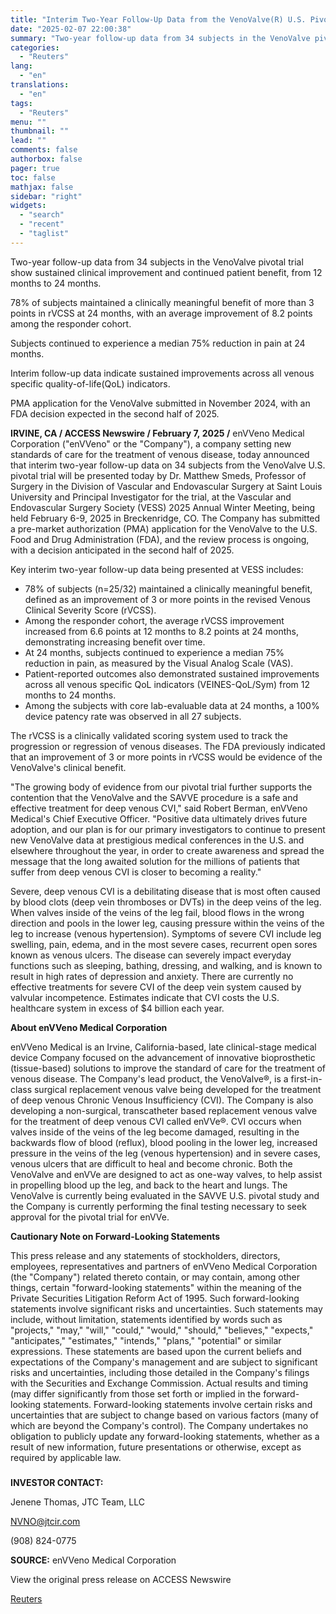 ```yaml
---
title: "Interim Two-Year Follow-Up Data from the VenoValve(R) U.S. Pivotal Trial to be Presented Today at the VESS 2025 Annual Winter Meeting"
date: "2025-02-07 22:00:38"
summary: "Two-year follow-up data from 34 subjects in the VenoValve pivotal trial show sustained clinical improvement and continued patient benefit, from 12 months to 24 months.78% of subjects maintained a clinically meaningful benefit of more than 3 points in rVCSS at 24 months, with an average improvement of 8.2 points among..."
categories:
  - "Reuters"
lang:
  - "en"
translations:
  - "en"
tags:
  - "Reuters"
menu: ""
thumbnail: ""
lead: ""
comments: false
authorbox: false
pager: true
toc: false
mathjax: false
sidebar: "right"
widgets:
  - "search"
  - "recent"
  - "taglist"
---
```


Two-year follow-up data from 34 subjects in the VenoValve pivotal trial show sustained clinical improvement and continued patient benefit, from 12 months to 24 months.

78% of subjects maintained a clinically meaningful benefit of more than 3 points in rVCSS at 24 months, with an average improvement of 8.2 points among the responder cohort.

Subjects continued to experience a median 75% reduction in pain at 24 months.

Interim follow-up data indicate sustained improvements across all venous specific quality-of-life(QoL) indicators.

PMA application for the VenoValve submitted in November 2024, with an FDA decision expected in the second half of 2025.

**IRVINE, CA / ACCESS Newswire / February 7, 2025 /** enVVeno Medical Corporation ("enVVeno" or the "Company"), a company setting new standards of care for the treatment of venous disease, today announced that interim two-year follow-up data on 34 subjects from the VenoValve U.S. pivotal trial will be presented today by Dr. Matthew Smeds, Professor of Surgery in the Division of Vascular and Endovascular Surgery at Saint Louis University and Principal Investigator for the trial, at the Vascular and Endovascular Surgery Society (VESS) 2025 Annual Winter Meeting, being held February 6-9, 2025 in Breckenridge, CO. The Company has submitted a pre-market authorization (PMA) application for the VenoValve to the U.S. Food and Drug Administration (FDA), and the review process is ongoing, with a decision anticipated in the second half of 2025.

Key interim two-year follow-up data being presented at VESS includes:

* 78% of subjects (n=25/32) maintained a clinically meaningful benefit, defined as an improvement of 3 or more points in the revised Venous Clinical Severity Score (rVCSS).
* Among the responder cohort, the average rVCSS improvement increased from 6.6 points at 12 months to 8.2 points at 24 months, demonstrating increasing benefit over time.
* At 24 months, subjects continued to experience a median 75% reduction in pain, as measured by the Visual Analog Scale (VAS).
* Patient-reported outcomes also demonstrated sustained improvements across all venous specific QoL indicators (VEINES-QoL/Sym) from 12 months to 24 months.
* Among the subjects with core lab-evaluable data at 24 months, a 100% device patency rate was observed in all 27 subjects.

The rVCSS is a clinically validated scoring system used to track the progression or regression of venous diseases. The FDA previously indicated that an improvement of 3 or more points in rVCSS would be evidence of the VenoValve's clinical benefit.

"The growing body of evidence from our pivotal trial further supports the contention that the VenoValve and the SAVVE procedure is a safe and effective treatment for deep venous CVI," said Robert Berman, enVVeno Medical's Chief Executive Officer. "Positive data ultimately drives future adoption, and our plan is for our primary investigators to continue to present new VenoValve data at prestigious medical conferences in the U.S. and elsewhere throughout the year, in order to create awareness and spread the message that the long awaited solution for the millions of patients that suffer from deep venous CVI is closer to becoming a reality."

Severe, deep venous CVI is a debilitating disease that is most often caused by blood clots (deep vein thromboses or DVTs) in the deep veins of the leg. When valves inside of the veins of the leg fail, blood flows in the wrong direction and pools in the lower leg, causing pressure within the veins of the leg to increase (venous hypertension). Symptoms of severe CVI include leg swelling, pain, edema, and in the most severe cases, recurrent open sores known as venous ulcers. The disease can severely impact everyday functions such as sleeping, bathing, dressing, and walking, and is known to result in high rates of depression and anxiety. There are currently no effective treatments for severe CVI of the deep vein system caused by valvular incompetence. Estimates indicate that CVI costs the U.S. healthcare system in excess of $4 billion each year.

**About enVVeno Medical Corporation**

enVVeno Medical is an Irvine, California-based, late clinical-stage medical device Company focused on the advancement of innovative bioprosthetic (tissue-based) solutions to improve the standard of care for the treatment of venous disease. The Company's lead product, the VenoValve®, is a first-in-class surgical replacement venous valve being developed for the treatment of deep venous Chronic Venous Insufficiency (CVI). The Company is also developing a non-surgical, transcatheter based replacement venous valve for the treatment of deep venous CVI called enVVe®. CVI occurs when valves inside of the veins of the leg become damaged, resulting in the backwards flow of blood (reflux), blood pooling in the lower leg, increased pressure in the veins of the leg (venous hypertension) and in severe cases, venous ulcers that are difficult to heal and become chronic. Both the VenoValve and enVVe are designed to act as one-way valves, to help assist in propelling blood up the leg, and back to the heart and lungs. The VenoValve is currently being evaluated in the SAVVE U.S. pivotal study and the Company is currently performing the final testing necessary to seek approval for the pivotal trial for enVVe.

**Cautionary Note on Forward-Looking Statements**

This press release and any statements of stockholders, directors, employees, representatives and partners of enVVeno Medical Corporation (the "Company") related thereto contain, or may contain, among other things, certain "forward-looking statements" within the meaning of the Private Securities Litigation Reform Act of 1995. Such forward-looking statements involve significant risks and uncertainties. Such statements may include, without limitation, statements identified by words such as "projects," "may," "will," "could," "would," "should," "believes," "expects," "anticipates," "estimates," "intends," "plans," "potential" or similar expressions. These statements are based upon the current beliefs and expectations of the Company's management and are subject to significant risks and uncertainties, including those detailed in the Company's filings with the Securities and Exchange Commission. Actual results and timing (may differ significantly from those set forth or implied in the forward-looking statements. Forward-looking statements involve certain risks and uncertainties that are subject to change based on various factors (many of which are beyond the Company's control). The Company undertakes no obligation to publicly update any forward-looking statements, whether as a result of new information, future presentations or otherwise, except as required by applicable law.

###

**INVESTOR CONTACT:**

Jenene Thomas, JTC Team, LLC

NVNO@jtcir.com

(908) 824-0775

**SOURCE:** enVVeno Medical Corporation

View the original press release on ACCESS Newswire

[Reuters](https://www.tradingview.com/news/reuters.com,2025-02-07:newsml_ACSYHPQKa:0/)
